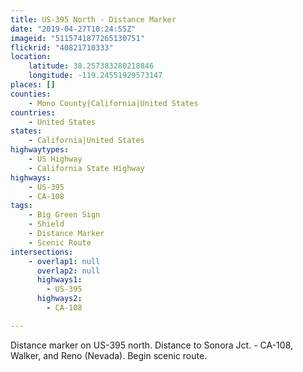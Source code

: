 ```yaml
---
title: US-395 North - Distance Marker
date: "2019-04-27T10:24:55Z"
imageid: "5115741877265130751"
flickrid: "40821710333"
location:
    latitude: 38.257383280218846
    longitude: -119.24551929573147
places: []
counties:
    - Mono County|California|United States
countries:
    - United States
states:
    - California|United States
highwaytypes:
    - US Highway
    - California State Highway
highways:
    - US-395
    - CA-108
tags:
    - Big Green Sign
    - Shield
    - Distance Marker
    - Scenic Route
intersections:
    - overlap1: null
      overlap2: null
      highways1:
        - US-395
      highways2:
        - CA-108

---
```

Distance marker on US-395 north.  Distance to Sonora Jct. - CA-108, Walker, and Reno (Nevada).  Begin scenic route.